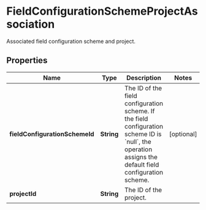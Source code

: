 

# FieldConfigurationSchemeProjectAssociation

Associated field configuration scheme and project.
## Properties

Name | Type | Description | Notes
------------ | ------------- | ------------- | -------------
**fieldConfigurationSchemeId** | **String** | The ID of the field configuration scheme. If the field configuration scheme ID is &#x60;null&#x60;, the operation assigns the default field configuration scheme. |  [optional]
**projectId** | **String** | The ID of the project. | 



